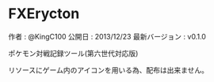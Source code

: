 FXErycton
=========
作者 : @KingC100
公開日 : 2013/12/23
最新バージョン : v0.1.0

ポケモン対戦記録ツール(第六世代対応版)

リソースにゲーム内のアイコンを用いる為、配布は出来ません。
